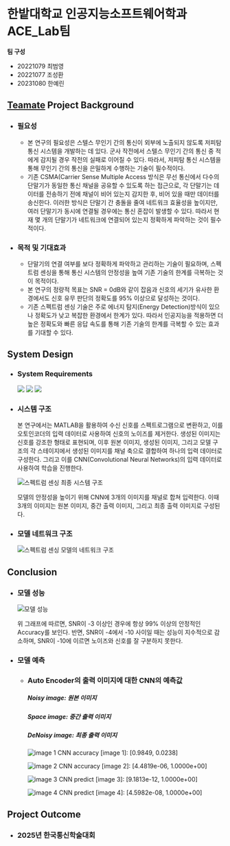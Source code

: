 # 한밭대학교 인공지능소프트웨어학과 ACE_Lab팀

**팀 구성**
- 20221079 최범영
- 20221077 조성환
- 20231080 한예린

## <u>Teamate</u> Project Background
- ### 필요성
  - 본 연구의 필요성은 스텔스 무인기 간의 통신이 외부에 노출되지 않도록 저피탐 통신 시스템을 개발하는 데 있다. 군사 작전에서 스텔스 무인기 간의 통신 중 적에게 감지될 경우 작전의 실패로 이어질 수 있다. 따라서, 저피탐 통신 시스템을 통해 무인기 간의 통신을 은밀하게 수행하는 기술이 필수적이다.
  - 기존 CSMA(Carrier Sense Multiple Access 방식은 무선 통신에서 다수의 단말기가 동일한 통신 채널을 공유할 수 있도록 하는 접근으로, 각 단말기는 데이터를 전송하기 전에 채널이 비어 있는지 감지한 후, 비어 있을 때만 데이터를 송신한다. 이러한 방식은 단말기 간 충돌을 줄여 네트워크 효율성을 높이지만, 여러 단말기가 동시에 연결될 경우에는 통신 혼잡이 발생할 수 있다. 따라서 현재 몇 개의 단말기가 네트워크에 연결되어 있는지 정확하게 파악하는 것이 필수적이다.
    
- ### 목적 및 기대효과
  - 단말기의 연결 여부를 보다 정확하게 파악하고 관리하는 기술이 필요하며, 스펙트럼 센싱을 통해 통신 시스템의 안정성을 높여 기존 기술의 한계를 극복하는 것이 목적이다.
  - 본 연구의 정량적 목표는 SNR = 0dB와 같이 잡음과 신호의 세기가 유사한 환경에서도 신호 유무 판단의 정확도를 95% 이상으로 달성하는 것이다.
  - 기존 스펙트럼 센싱 기술은 주로 에너지 탐지(Energy Detection)방식이 있으나 정확도가 낮고 복잡한 환경에서 한계가 있다. 따라서 인공지능을 적용하면 더 높은 정확도와 빠른 응답 속도를 통해 기존 기술의 한계를 극복할 수 있는 효과를 기대할 수 있다.
  

## System Design
  - ### System Requirements
    <img src="https://img.shields.io/badge/python-3776AB?style=flat-square&logo=python&logoColor=white"/></a>
    <img src="https://img.shields.io/badge/pytorch-EE4C2C?style=flat-square&logo=pytorch&logoColor=white"/></a>
    <img src="https://img.shields.io/badge/scikitlearn-F7931E?style=flat-square&logo=scikitlearn&logoColor=white"/></a>
    
   - ### 시스템 구조
      본 연구에서는 MATLAB을 활용하여 수신 신호를 스펙트로그램으로 변환하고, 이를 오토인코더의 입력 데이터로 사용하여 신호의 노이즈를 제거한다. 생성된 이미지는 신호를 강조한 형태로 표현되며, 이후 원본 이미지, 생성된 이미지, 그리고 모델 구조의 각 스테이지에서 생성된 이미지를 채널 축으로 결합하여 하나의 입력 데이터로 구성한다. 그리고 이를 CNN(Convolutional Neural Networks)의 입력 데이터로 사용하여 학습을 진행한다.
      
      ![스펙트럼 센싱 최종 시스템 구조](https://github.com/user-attachments/assets/fac0fd8a-0497-46ed-aab8-6d7b48872224)
      
      모델의 안정성을 높이기 위해 CNN에 3개의 이미지를 채널로 합쳐 입력한다. 이때 3개의 이미지는 원본 이미지, 중간 출력 이미지, 그리고 최종 출력 이미지로 구성된다.


   - ### 모델 네트워크 구조
      
      ![스펙트럼 센싱 모델의 네트워크 구조](https://github.com/user-attachments/assets/5ddfc9c6-11c0-4c4e-acf3-9bdb2c68f74d)


  
## Conclusion
  - ### 모델 성능
    ![모델 성능](https://github.com/user-attachments/assets/878a7d39-dd20-45a9-987a-9c6609fa93b2)

    위 그래프에 따르면, SNR이 -3 이상인 경우에 항상 99% 이상의 안정적인 Accuracy를 보인다. 반면, SNR이 -4에서 -10 사이일 때는 성능이 지수적으로 감소하며, SNR이 -10에 이르면 노이즈와 신호를 잘 구분하지 못한다.
    
  - ### 모델 예측
    - ### Auto Encoder의 출력 이미지에 대한 CNN의 예측값
      ##### Noisy image: 원본 이미지
      ##### Space image: 중간 출력 이미지
      ##### DeNoisy image: 최종 출력 이미지
    
       ![image 1 CNN accuracy](https://github.com/user-attachments/assets/63187b3f-7485-4973-8a0c-08698d2a4ca9)
       [image 1]: [0.9849, 0.0238]
    
    
       ![image 2 CNN accuracy](https://github.com/user-attachments/assets/71c94777-d025-4c29-ab0e-13b3b04ce31e)
       [image 2]: [4.4819e-06, 1.0000e+00]
    
    
       ![image 3 CNN predict](https://github.com/user-attachments/assets/842da05b-600c-45a1-acd4-b8dcb01bd9d9)
       [image 3]: [9.1813e-12, 1.0000e+00]

    
      ![image 4 CNN predict](https://github.com/user-attachments/assets/517adfa8-de96-437e-a16b-f3cf603d337f)
       [image 4]: [4.5982e-08, 1.0000e+00]


  
## Project Outcome
- ### 2025년 한국통신학술대회 

